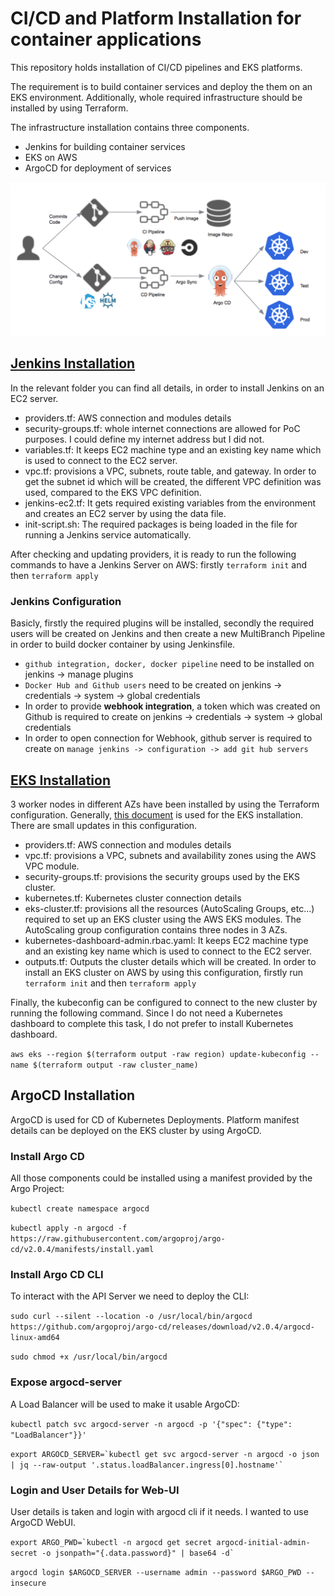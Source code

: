 # CI/CD and Platform Installation for container applications
This repository holds installation of CI/CD pipelines and EKS platforms.  

The requirement is to build container services and deploy the them on an EKS environment. Additionally, whole required infrastructure should be installed by using Terraform.

The infrastructure installation contains three components.
 * Jenkins for building container services
 * EKS on AWS
 * ArgoCD for deployment of services

 ![ci-cd-pipeline](ss_sdlc.png)

## [Jenkins Installation](jenkins-installation)
In the relevant folder you can find all details, in order to install Jenkins on an EC2 server. 
 * providers.tf: AWS connection and modules details
 * security-groups.tf: whole internet connections are allowed for PoC purposes. I could define my internet address but I did not.
 * variables.tf: It keeps EC2 machine type and an existing key name which is used to connect to the EC2 server.
 * vpc.tf: provisions a VPC, subnets, route table, and gateway. In order to get the subnet id which will be created, the different VPC definition was used, compared to the EKS VPC definition.
 * jenkins-ec2.tf: It gets required existing variables from the environment and creates an EC2 server by using the data file.
 * init-script.sh: The required packages is being loaded in the file for running a Jenkins service automatically. 

After checking and updating providers, it is ready to run the following commands to have a Jenkins Server on AWS:
firstly `terraform init` and then `terraform apply`

### Jenkins Configuration
Basicly, firstly the required plugins will be installed, secondly the required users will be created on Jenkins and then create a new MultiBranch Pipeline in order to build docker container by using Jenkinsfile. 

 * `github integration, docker, docker pipeline` need to be installed on jenkins -> manage plugins
 * `Docker Hub and Github users` need to be created on jenkins -> credentials -> system -> global credentials
 * In order to provide **webhook integration**, a token which was created on Github is required to create on jenkins -> credentials -> system -> global credentials
 * In order to open connection for Webhook, github server is required to create on `manage jenkins -> configuration -> add git hub servers`
 
## [EKS Installation](eks-installation)
3 worker nodes in different AZs have been installed by using the Terraform configuration. Generally, [this document](https://learn.hashicorp.com/tutorials/terraform/eks#optional-configure-terraform-kubernetes-provider) is used for the EKS installation. There are small updates in this configuration.
 * providers.tf: AWS connection and modules details
 * vpc.tf: provisions a VPC, subnets and availability zones using the AWS VPC module.
 * security-groups.tf: provisions the security groups used by the EKS cluster.
 * kubernetes.tf: Kubernetes cluster connection details
 * eks-cluster.tf: provisions all the resources (AutoScaling Groups, etc...) required to set up an EKS cluster using the AWS EKS modules. The AutoScaling group configuration contains three nodes in 3 AZs.
 * kubernetes-dashboard-admin.rbac.yaml: It keeps EC2 machine type and an existing key name which is used to connect to the EC2 server.
 * outputs.tf: Outputs the cluster details which will be created.
In order to install an EKS cluster on AWS by using this configuration, firstly run `terraform init` and then `terraform apply`

Finally, the kubeconfig can be configured to connect to the new cluster by running the following command. Since I do not need a Kubernetes dashboard to complete this task, I do not prefer to install Kubernetes dashboard. 

`aws eks --region $(terraform output -raw region) update-kubeconfig --name $(terraform output -raw cluster_name)`

## ArgoCD Installation
ArgoCD is used for CD of Kubernetes Deployments. Platform manifest details can be deployed on the EKS cluster by using ArgoCD.

### Install Argo CD

All those components could be installed using a manifest provided by the Argo Project:

`kubectl create namespace argocd`

`kubectl apply -n argocd -f https://raw.githubusercontent.com/argoproj/argo-cd/v2.0.4/manifests/install.yaml`

### Install Argo CD CLI

To interact with the API Server we need to deploy the CLI:

`sudo curl --silent --location -o /usr/local/bin/argocd https://github.com/argoproj/argo-cd/releases/download/v2.0.4/argocd-linux-amd64`

`sudo chmod +x /usr/local/bin/argocd`

### Expose argocd-server

A Load Balancer will be used to make it usable ArgoCD:

`kubectl patch svc argocd-server -n argocd -p '{"spec": {"type": "LoadBalancer"}}'`

``export ARGOCD_SERVER=`kubectl get svc argocd-server -n argocd -o json | jq --raw-output '.status.loadBalancer.ingress[0].hostname'` ``

### Login and User Details for Web-UI

User details is taken and login with argocd cli if it needs. I wanted to use ArgoCD WebUI.

``export ARGO_PWD=`kubectl -n argocd get secret argocd-initial-admin-secret -o jsonpath="{.data.password}" | base64 -d` ``

`argocd login $ARGOCD_SERVER --username admin --password $ARGO_PWD --insecure`

